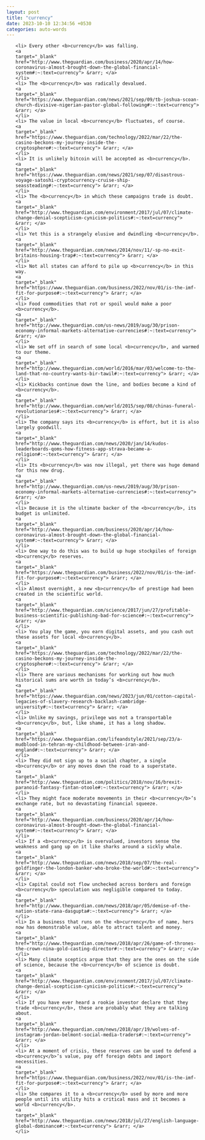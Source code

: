```yaml
---
layout: post
title: "currency"
date: 2023-10-10 12:34:56 +0530
categories: auto-words
---
```

<ol>

    <li> Every other <b>currency</b> was falling.
    <a 
    target="_blank" 
    href="http://www.theguardian.com/business/2020/apr/14/how-coronavirus-almost-brought-down-the-global-financial-system#:~:text=currency"> &rarr; </a>
    </li>
    <li> The <b>currency</b> was radically devalued.
    <a 
    target="_blank" 
    href="https://www.theguardian.com/news/2021/sep/09/tb-joshua-scoan-church-divisive-nigerian-pastor-global-following#:~:text=currency"> &rarr; </a>
    </li>
    <li> The value in local <b>currency</b> fluctuates, of course.
    <a 
    target="_blank" 
    href="https://www.theguardian.com/technology/2022/mar/22/the-casino-beckons-my-journey-inside-the-cryptosphere#:~:text=currency"> &rarr; </a>
    </li>
    <li> It is unlikely bitcoin will be accepted as <b>currency</b>.
    <a 
    target="_blank" 
    href="https://www.theguardian.com/news/2021/sep/07/disastrous-voyage-satoshi-cryptocurrency-cruise-ship-seassteading#:~:text=currency"> &rarr; </a>
    </li>
    <li> The <b>currency</b> in which these campaigns trade is doubt.
    <a 
    target="_blank" 
    href="http://www.theguardian.com/environment/2017/jul/07/climate-change-denial-scepticism-cynicism-politics#:~:text=currency"> &rarr; </a>
    </li>
    <li> Yet this is a strangely elusive and dwindling <b>currency</b>.
    <a 
    target="_blank" 
    href="http://www.theguardian.com/news/2014/nov/11/-sp-no-exit-britains-housing-trap#:~:text=currency"> &rarr; </a>
    </li>
    <li> Not all states can afford to pile up <b>currency</b> in this way.
    <a 
    target="_blank" 
    href="https://www.theguardian.com/business/2022/nov/01/is-the-imf-fit-for-purpose#:~:text=currency"> &rarr; </a>
    </li>
    <li> Food commodities that rot or spoil would make a poor <b>currency</b>.
    <a 
    target="_blank" 
    href="http://www.theguardian.com/us-news/2019/aug/30/prison-economy-informal-markets-alternative-currencies#:~:text=currency"> &rarr; </a>
    </li>
    <li> We set off in search of some local <b>currency</b>, and warmed to our theme.
    <a 
    target="_blank" 
    href="http://www.theguardian.com/world/2016/mar/03/welcome-to-the-land-that-no-country-wants-bir-tawil#:~:text=currency"> &rarr; </a>
    </li>
    <li> Kickbacks continue down the line, and bodies become a kind of <b>currency</b>.
    <a 
    target="_blank" 
    href="http://www.theguardian.com/world/2015/sep/08/chinas-funeral-revolutionaries#:~:text=currency"> &rarr; </a>
    </li>
    <li> The company says its <b>currency</b> is effort, but it is also largely goodwill.
    <a 
    target="_blank" 
    href="http://www.theguardian.com/news/2020/jan/14/kudos-leaderboards-qoms-how-fitness-app-strava-became-a-religion#:~:text=currency"> &rarr; </a>
    </li>
    <li> Its <b>currency</b> was now illegal, yet there was huge demand for this new drug.
    <a 
    target="_blank" 
    href="http://www.theguardian.com/us-news/2019/aug/30/prison-economy-informal-markets-alternative-currencies#:~:text=currency"> &rarr; </a>
    </li>
    <li> Because it is the ultimate backer of the <b>currency</b>, its budget is unlimited.
    <a 
    target="_blank" 
    href="http://www.theguardian.com/business/2020/apr/14/how-coronavirus-almost-brought-down-the-global-financial-system#:~:text=currency"> &rarr; </a>
    </li>
    <li> One way to do this was to build up huge stockpiles of foreign <b>currency</b> reserves.
    <a 
    target="_blank" 
    href="https://www.theguardian.com/business/2022/nov/01/is-the-imf-fit-for-purpose#:~:text=currency"> &rarr; </a>
    </li>
    <li> Almost overnight, a new <b>currency</b> of prestige had been created in the scientific world.
    <a 
    target="_blank" 
    href="http://www.theguardian.com/science/2017/jun/27/profitable-business-scientific-publishing-bad-for-science#:~:text=currency"> &rarr; </a>
    </li>
    <li> You play the game, you earn digital assets, and you cash out these assets for local <b>currency</b>.
    <a 
    target="_blank" 
    href="https://www.theguardian.com/technology/2022/mar/22/the-casino-beckons-my-journey-inside-the-cryptosphere#:~:text=currency"> &rarr; </a>
    </li>
    <li> There are various mechanisms for working out how much historical sums are worth in today’s <b>currency</b>.
    <a 
    target="_blank" 
    href="https://www.theguardian.com/news/2023/jun/01/cotton-capital-legacies-of-slavery-research-backlash-cambridge-university#:~:text=currency"> &rarr; </a>
    </li>
    <li> Unlike my savings, privilege was not a transportable <b>currency</b>, but, like shame, it has a long shadow.
    <a 
    target="_blank" 
    href="https://www.theguardian.com/lifeandstyle/2021/sep/23/a-mudblood-in-tehran-my-childhood-between-iran-and-england#:~:text=currency"> &rarr; </a>
    </li>
    <li> They did not sign up to a social chapter, a single <b>currency</b> or any moves down the road to a superstate.
    <a 
    target="_blank" 
    href="http://www.theguardian.com/politics/2018/nov/16/brexit-paranoid-fantasy-fintan-otoole#:~:text=currency"> &rarr; </a>
    </li>
    <li> They might face moderate movements in their <b>currency</b>’s exchange rate, but no devastating financial squeeze.
    <a 
    target="_blank" 
    href="http://www.theguardian.com/business/2020/apr/14/how-coronavirus-almost-brought-down-the-global-financial-system#:~:text=currency"> &rarr; </a>
    </li>
    <li> If a <b>currency</b> is overvalued, investors sense the weakness and gang up on it like sharks around a sickly whale.
    <a 
    target="_blank" 
    href="http://www.theguardian.com/news/2018/sep/07/the-real-goldfinger-the-london-banker-who-broke-the-world#:~:text=currency"> &rarr; </a>
    </li>
    <li> Capital could not flow unchecked across borders and foreign <b>currency</b> speculation was negligible compared to today.
    <a 
    target="_blank" 
    href="http://www.theguardian.com/news/2018/apr/05/demise-of-the-nation-state-rana-dasgupta#:~:text=currency"> &rarr; </a>
    </li>
    <li> In a business that runs on the <b>currency</b> of name, hers now has demonstrable value, able to attract talent and money.
    <a 
    target="_blank" 
    href="http://www.theguardian.com/news/2018/apr/26/game-of-thrones-the-crown-nina-gold-casting-director#:~:text=currency"> &rarr; </a>
    </li>
    <li> Many climate sceptics argue that they are the ones on the side of science, because the <b>currency</b> of science is doubt.
    <a 
    target="_blank" 
    href="http://www.theguardian.com/environment/2017/jul/07/climate-change-denial-scepticism-cynicism-politics#:~:text=currency"> &rarr; </a>
    </li>
    <li> If you have ever heard a rookie investor declare that they trade <b>currency</b>, these are probably what they are talking about.
    <a 
    target="_blank" 
    href="http://www.theguardian.com/news/2018/apr/19/wolves-of-instagram-jordan-belmont-social-media-traders#:~:text=currency"> &rarr; </a>
    </li>
    <li> At a moment of crisis, these reserves can be used to defend a <b>currency</b>’s value, pay off foreign debts and import necessities.
    <a 
    target="_blank" 
    href="https://www.theguardian.com/business/2022/nov/01/is-the-imf-fit-for-purpose#:~:text=currency"> &rarr; </a>
    </li>
    <li> She compares it to a <b>currency</b> used by more and more people until its utility hits a critical mass and it becomes a world <b>currency</b>.
    <a 
    target="_blank" 
    href="http://www.theguardian.com/news/2018/jul/27/english-language-global-dominance#:~:text=currency"> &rarr; </a>
    </li>